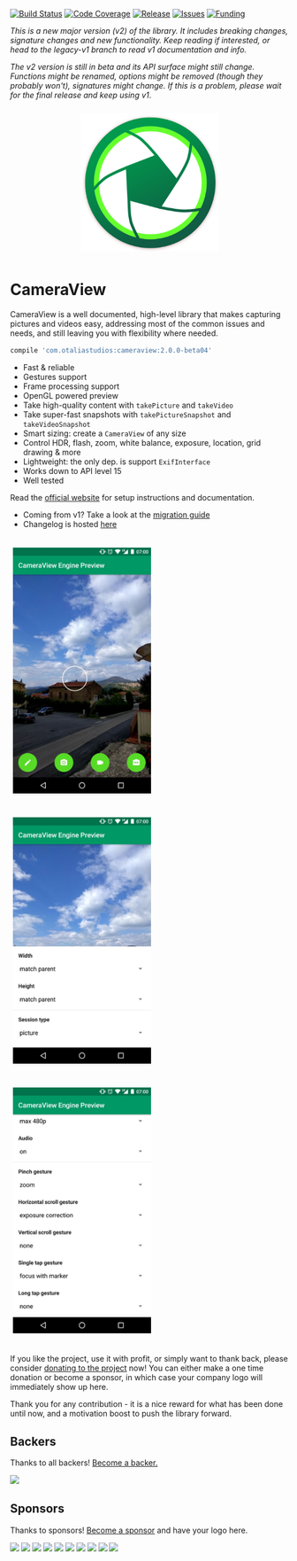 [![Build Status](https://travis-ci.org/natario1/CameraView.svg?branch=master)](https://travis-ci.org/natario1/CameraView)
[![Code Coverage](https://codecov.io/gh/natario1/CameraView/branch/master/graph/badge.svg)](https://codecov.io/gh/natario1/CameraView)
[![Release](https://img.shields.io/github/release/natario1/CameraView.svg)](https://github.com/natario1/CameraView/releases)
[![Issues](https://img.shields.io/github/issues-raw/natario1/CameraView.svg)](https://github.com/natario1/CameraView/issues)
[![Funding](https://img.shields.io/opencollective/all/CameraView.svg?colorB=r)](https://natario1.github.io/CameraView/extra/donate)

*This is a new major version (v2) of the library. It includes breaking changes, signature changes and new functionality.
Keep reading if interested, or head to the legacy-v1 branch to read v1 documentation and info.*

*The v2 version is still in beta and its API surface might still change. Functions might be renamed,
options might be removed (though they probably won't), signatures might change. If this is a problem,
please wait for the final release and keep using v1*.


<p align="center">
  <img src="docs/static/icon.png" vspace="10" width="250" height="250">
</p>

# CameraView

CameraView is a well documented, high-level library that makes capturing pictures and videos easy,
addressing most of the common issues and needs, and still leaving you with flexibility where needed.

```groovy
compile 'com.otaliastudios:cameraview:2.0.0-beta04'
```

- Fast & reliable
- Gestures support
- Frame processing support
- OpenGL powered preview
- Take high-quality content with `takePicture` and `takeVideo`
- Take super-fast snapshots with `takePictureSnapshot` and `takeVideoSnapshot`
- Smart sizing: create a `CameraView` of any size
- Control HDR, flash, zoom, white balance, exposure, location, grid drawing & more
- Lightweight: the only dep. is support `ExifInterface`
- Works down to API level 15
- Well tested

Read the [official website](https://natario1.github.io/CameraView) for setup instructions and documentation.

- Coming from v1? Take a look at the [migration guide](https://natario1.github.io/CameraView/extra/v1-migration-guide.html)
- Changelog is hosted [here](https://natario1.github.io/CameraView/about/changelog.html)

<p>
  <img src="docs/static/screen1.jpg" width="250" vspace="20" hspace="5">
  <img src="docs/static/screen2.jpg" width="250" vspace="20" hspace="5">
  <img src="docs/static/screen3.jpg" width="250" vspace="20" hspace="5">
</p>

If you like the project, use it with profit, or simply want to thank back, please consider [donating
to the project](https://natario1.github.io/CameraView/extra/donate) now! You can either make a one time
donation or become a sponsor, in which case your company logo will immediately show up here.

Thank you for any contribution - it is a nice reward for what has been done until now, and a 
motivation boost to push the library forward.

## Backers

Thanks to all backers! [Become a backer.](https://opencollective.com/cameraview#backer)

<a href="https://opencollective.com/cameraview#backers" target="_blank"><img src="https://opencollective.com/cameraview/backers.svg?width=890"></a>

## Sponsors

Thanks to sponsors! [Become a sponsor](https://opencollective.com/cameraview#sponsor) and have your logo here.

<a href="https://opencollective.com/cameraview/sponsor/0/website" target="_blank"><img src="https://opencollective.com/cameraview/sponsor/0/avatar.svg"></a>
<a href="https://opencollective.com/cameraview/sponsor/1/website" target="_blank"><img src="https://opencollective.com/cameraview/sponsor/1/avatar.svg"></a>
<a href="https://opencollective.com/cameraview/sponsor/2/website" target="_blank"><img src="https://opencollective.com/cameraview/sponsor/2/avatar.svg"></a>
<a href="https://opencollective.com/cameraview/sponsor/3/website" target="_blank"><img src="https://opencollective.com/cameraview/sponsor/3/avatar.svg"></a>
<a href="https://opencollective.com/cameraview/sponsor/4/website" target="_blank"><img src="https://opencollective.com/cameraview/sponsor/4/avatar.svg"></a>
<a href="https://opencollective.com/cameraview/sponsor/5/website" target="_blank"><img src="https://opencollective.com/cameraview/sponsor/5/avatar.svg"></a>
<a href="https://opencollective.com/cameraview/sponsor/6/website" target="_blank"><img src="https://opencollective.com/cameraview/sponsor/6/avatar.svg"></a>
<a href="https://opencollective.com/cameraview/sponsor/7/website" target="_blank"><img src="https://opencollective.com/cameraview/sponsor/7/avatar.svg"></a>
<a href="https://opencollective.com/cameraview/sponsor/8/website" target="_blank"><img src="https://opencollective.com/cameraview/sponsor/8/avatar.svg"></a>
<a href="https://opencollective.com/cameraview/sponsor/9/website" target="_blank"><img src="https://opencollective.com/cameraview/sponsor/9/avatar.svg"></a>

